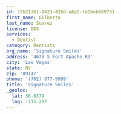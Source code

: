 ```yaml
---
id: 73b21361-9423-426d-a8a5-fd16eb689731
first_name: Gilberto
last_name: Suarez
license: DDS
services:
  - Dentist
category: Dentists
org_name: 'Signature Smiles'
address: '4670 S Fort Apache Rd'
city: 'Las Vegas'
state: NV
zip: '89147'
phone: '(702) 877-9999'
title: 'Signature Smiles'
_geoloc:
  lat: 36.0379
  lng: -115.297
---
```

